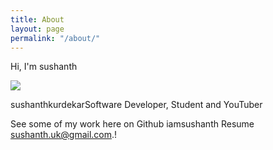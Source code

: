 ```yaml
---
title: About
layout: page
permalink: "/about/"
---
```


Hi, I'm sushanth 

![](https://iamsushanth.github.io/images/photo.jpg)

sushanthkurdekarSoftware Developer, Student and YouTuber 

See some of my work here on Github iamsushanth
Resume
sushanth.uk@gmail.com.!